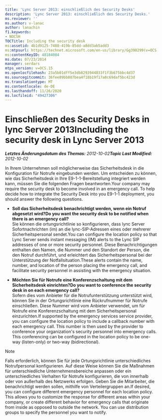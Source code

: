 ```yaml
---
title: 'Lync Server 2013: einschließlich des Security Desks'
description: 'Lync Server 2013: einschließlich des Security Desks.'
ms.reviewer: ''
ms.author: v-lanac
author: lanachin
f1.keywords:
- NOCSH
TOCTitle: Including the security desk
ms:assetid: 4b1d9125-7488-419b-85dd-a8dd3ab5add3
ms:mtpsurl: https://technet.microsoft.com/en-us/library/Gg398299(v=OCS.15)
ms:contentKeyID: 48184084
ms.date: 07/23/2014
manager: serdars
mtps_version: v=OCS.15
ms.openlocfilehash: 23a5b01dff5e3db8293944033f1f3b675bbc4d37
ms.sourcegitcommit: 36fee89bb887bea4f18b19f17a8c69daf5bc423d
ms.translationtype: MT
ms.contentlocale: de-DE
ms.lasthandoff: 11/26/2020
ms.locfileid: "49427306"
---
```

# <a name="including-the-security-desk-in-lync-server-2013"></a><span data-ttu-id="afebd-103">Einschließen des Security Desks in lync Server 2013</span><span class="sxs-lookup"><span data-stu-id="afebd-103">Including the security desk in Lync Server 2013</span></span>

<div data-xmlns="http://www.w3.org/1999/xhtml">

<div class="topic" data-xmlns="http://www.w3.org/1999/xhtml" data-msxsl="urn:schemas-microsoft-com:xslt" data-cs="https://msdn.microsoft.com/">

<div data-asp="https://msdn2.microsoft.com/asp">



</div>

<div id="mainSection">

<div id="mainBody"><span data-ttu-id="afebd-104">

<span> </span></span><span class="sxs-lookup"><span data-stu-id="afebd-104">

<span> </span></span></span>

<span data-ttu-id="afebd-105">_**Letztes Änderungsdatum des Themas:** 2012-10-02_</span><span class="sxs-lookup"><span data-stu-id="afebd-105">_**Topic Last Modified:** 2012-10-02_</span></span>

<span data-ttu-id="afebd-p101">In Ihrem Unternehmen soll möglicherweise das Sicherheitsdesk in die Konfiguration für Notrufe eingebunden werden. Um entscheiden zu können, wie das Sicherheitsdesk in Ihre E9-1-1-Bereitstellung integriert werden kann, müssen Sie die folgenden Fragen beantworten.</span><span class="sxs-lookup"><span data-stu-id="afebd-p101">Your company may require the security desk to become involved in an emergency call. To help decide how to integrate the Security Desk into you E9-1-1 deployment, you should answer the following questions.</span></span>

  - <span data-ttu-id="afebd-108">**Soll das Sicherheitsdesk benachrichtigt werden, wenn ein Notruf abgesetzt wird?**</span><span class="sxs-lookup"><span data-stu-id="afebd-108">**Do you want the security desk to be notified when there is an emergency call?**</span></span>  
    <span data-ttu-id="afebd-109">Sie können die ortungsrichtlinie so konfigurieren, dass lync Server Sofortnachrichten (im) an die lync-SIP-Adressen eines oder mehrerer Sicherheitspersonal sendet.</span><span class="sxs-lookup"><span data-stu-id="afebd-109">You can configure the location policy so that Lync Server sends instant messaging (IM) alerts to the Lync SIP addresses of one or more security personnel.</span></span> <span data-ttu-id="afebd-110">Diese Benachrichtigungen enthalten den Namen, die Nummer und den Standort der Person, die den Notruf durchführt, und erleichtert das Sicherheitspersonal bei der Unterstützung der Notfallsituation.</span><span class="sxs-lookup"><span data-stu-id="afebd-110">These alerts contain the name, number, and location of the person placing the emergency call, and facilitate security personnel in assisting with the emergency situation.</span></span>

<!-- end list -->

  - <span data-ttu-id="afebd-111">**Möchten Sie für Notrufe eine Konferenzschaltung mit dem Sicherheitsdesk einrichten?**</span><span class="sxs-lookup"><span data-stu-id="afebd-111">**Do you want to conference the security desk in on each emergency call?**</span></span>  
    <span data-ttu-id="afebd-p103">Sofern dies vom Anbieter für die Notrufunterstützung unterstützt wird, können Sie in der Ortungsrichtlinie eine Rückrufnummer für Notrufe einschließen. Diese Nummer wird vom Anbieter verwendet, um für Notrufe eine Konferenzschaltung mit dem Sicherheitspersonal einzurichten.</span><span class="sxs-lookup"><span data-stu-id="afebd-p103">If supported by the emergency services service provider, you can configure the location policy to include a callback number with each emergency call. This number is then used by the provider to conference your organization's security personnel into emergency calls. This conferencing can be configured in the location policy to be one-way (listen-only) or two-way (bidirectional).</span></span>

<div>


> [!NOTE]  
> <span data-ttu-id="afebd-p104">Falls erforderlich, können Sie für jede Ortungsrichtlinie unterschiedliches Notrufpersonal konfigurieren. Auf diese Weise können Sie die Maßnahmen für unterschiedliche Unternehmensbereiche anpassen oder ein unterschiedliches Verhalten für Notrufe konfigurieren, die von innerhalb oder von außerhalb des Netzwerks erfolgen. Geben Sie die Mitarbeiter, die benachrichtigt werden sollen, mithilfe von Verteilergruppen an.</span><span class="sxs-lookup"><span data-stu-id="afebd-p104">If desired, you can configure different emergency personnel for each location policy. This allows you to customize the response for different areas within your company, or create different behavior for emergency calls that originate from inside as opposed to outside the network. You can use distribution groups to specify the personnel you want to notify.</span></span>



<span data-ttu-id="afebd-118"></div>

</div>

<span> </span>

</div>

</div>

</span><span class="sxs-lookup"><span data-stu-id="afebd-118"></div>

</div>

<span> </span>

</div>

</div>

</span></span></div>

